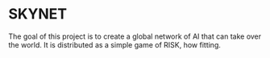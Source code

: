 # SKYNET
The goal of this project is to create a global network of AI that can take over the world.
It is distributed as a simple game of RISK, how fitting.
